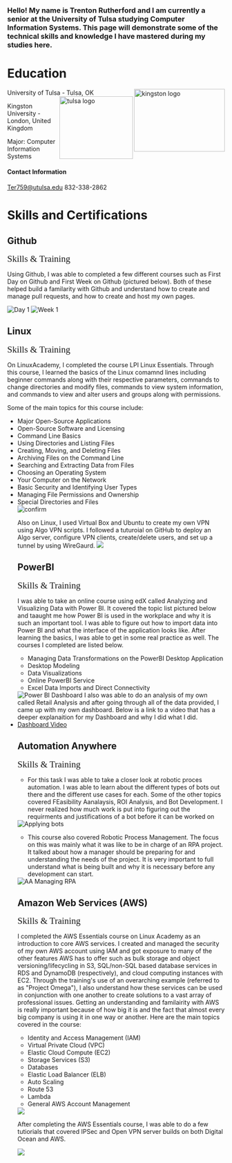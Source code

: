 






<h3>Hello! My name is Trenton Rutherford and I am currently a senior at the University of Tulsa studying Computer Information Systems. This page will demonstrate some of the technical skills and knowledge I have mastered during my studies here.</h3>





# Education

University of Tulsa - Tulsa, OK    <img src="kingston logo.jpg" alt="kingston logo" align="right" height="145px" width="210px">    <img src="utulsa.jpg" alt="tulsa logo" align="right" height="145px" width="170px">

Kingston University - London, United Kingdom 


Major: Computer Information Systems 

#### Contact Information

Ter759@utulsa.edu
832-338-2862


# Skills and Certifications



## Github

<span style="font-family:futura; font-size:1.5em;">Skills & Training</span>

Using Github, I was able to completed a few different courses such as First Day on Github and First Week on Github (pictured below). Both of these helped build a familarity with Github and understand how to create and manage pull requests, and how to create and host my own pages. 



<img src="First Day on GitHub.png" alt="Day 1">

<img src="First Week on Github.png" alt="Week 1">







## Linux

<span style="font-family:futura; font-size:1.5em;">Skills & Training</span>



 On LinuxAcademy, I completed the course LPI Linux Essentials. Through this course, I learned the basics of the Linux comamnd lines including beginner commands along with their respective parameters, commands to change directories and modify files, commands to view system information, and commands to view and alter users and groups along with permissions. 

 Some of the main topics for this course include:
 <ul>
  <li>Major Open-Source Applications</li>
  <li>Open-Source Software and Licensing</li>
  <li>Command Line Basics</li>
  <li>Using Directories and Listing Files</li>
  <li>Creating, Moving, and Deleting Files</li>
  <li> Archiving Files on the Command Line</li>
  <li>Searching and Extracting Data from Files</li>
  <li>Choosing an Operating System</li>
  <li>Your Computer on the Network</li>
  <li>Basic Security and Identifying User Types</li>
  <li>Managing File Permissions and Ownership</li>
  <li>Special Directories and Files</li>

  <img src="Linux Certification.PNG" alt="confirm">
  
Also on Linux, I used Virtual Box and Ubuntu to create my own VPN using Algo VPN scripts. I followed a tuturoial on GitHub to deploy an Algo server, configure VPN clients, create/delete users, and set up a tunnel by using WireGaurd.
  <img src="AlgoVPN.PNG">





## PowerBI

<span style="font-family:futura; font-size:1.5em;">Skills & Training</span>


I was able to take an online course using edX called Analyzing and Visualizing Data with Power BI. It covered the topic list pictured below and taaught me how Power BI is used in the workplace and why it is such an important tool. I was able to figure out how to import data into Power BI and what the interface of the application looks like. After learning the basics, I was able to get in some real practice as well. The courses I completed are listed below. 
    
 <ul>
  <li>Managing Data Transformations on the PowerBI Desktop Application</li>
  <li>Desktop Modeling</li>
  <li>Data Visualizations</li>
  <li>Online PowerBI Service</li>
  <li>Excel Data Imports and Direct Connectivity</li>
</ul> 
<img src="Retail Analysis Screenshot.PNG" alt="Power BI Dashboard">
I also was able to do an analysis of my own called Retail Analysis and after going through all of the data provided, I came up with my own dashboard. Below is a link to a video that has a deeper explanaition for my Dashboard and why I did what I did. 
 <li> <a href="https://www.youtube.com/watch?v=SpcjCcQsoU4&t=2s">Dashboard Video </a>  </li>



## Automation Anywhere


<span style="font-family:futura; font-size:1.5em;">Skills & Training</span>


<ul>
<li> For this task I was able to take a closer look at robotic proces automation. I was able to learn about the different types of bots out there and the different use cases for each. Some of the other topics covered FEasibility Aanalaysis, ROI Analysis, and Bot Development. I never realized how much work is put into figuring out the requirments and justifications of a bot before it can be worked on</li>
  </ul>
<img src="AA Applying Bots.PNG" alt="Applying bots">
<ul>
  <li> This course also covered Robotic Process Management. The focus on this was mainly what it was like to be in charge of an RPA project. It talked about how a manager should be preparing for and understanding the needs of the project. It is very important to full understand what is being built and why it is necessary before any development can start. </li>
 </ul>
<img src="AA Managing RPA Lifecycle.PNG" alt="AA Managing RPA">




## Amazon Web Services (AWS)

<span style="font-family:futura; font-size:1.5em;">Skills & Training</span>

 
 I completed the AWS Essentials course on Linux Academy as an introduction to core AWS services. I created and managed the security of my own AWS account using IAM and got exposure to many of the other features AWS has to offer such as bulk storage and object versioning/lifecycling in S3, SQL/non-SQL based database services in RDS and DynamoDB (respectively), and cloud computing instances with EC2. Through the training's use of an overarching example (referred to as "Project Omega"), I also understand how these services can be used in conjunction with one another to create solutions to a vast array of professional issues. Getting an understanding and familairity with AWS is really important because of how big it is and the fact that almost every big company is using it in one way or another.
 Here are the main topics covered in the course:    
 <ul>
  <li>Identity and Access Management (IAM)</li>
  <li>Virtual Private Cloud (VPC)</li>
  <li>Elastic Cloud Compute (EC2)</li>
  <li>Storage Services (S3)</li>
  <li>Databases</li>
  <li>Elastic Load Balancer (ELB)</li>
  <li>Auto Scaling</li>
  <li>Route 53</li>
  <li>Lambda</li>
  <li>General AWS Account Management</li>
</ul> 

<img src="AWSEssentials.PNG">
 
After completing the AWS Essentials course, I was able to do a few tutiorials that covered IPSec and Open VPN server builds on both Digital Ocean and AWS. 


 <img src="AWS VPN.png">
 



